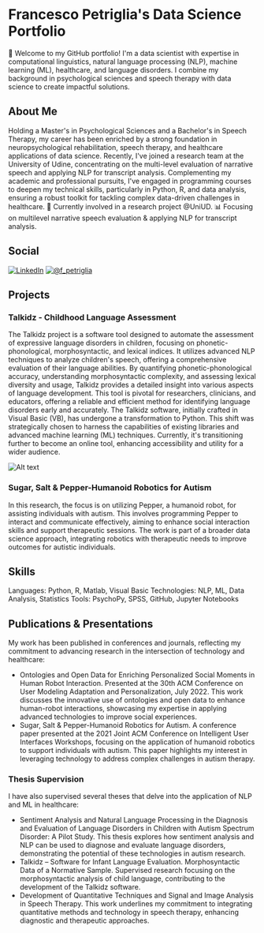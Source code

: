 # Francesco Petriglia's Data Science Portfolio
👋
Welcome to my GitHub portfolio! I'm a data scientist with expertise in computational linguistics, natural language processing (NLP), machine learning (ML), healthcare, and language disorders. I combine my background in psychological sciences and speech therapy with data science to create impactful solutions.

## About Me
Holding a Master's in Psychological Sciences and a Bachelor's in Speech Therapy, my career has been enriched by a strong foundation in neuropsychological rehabilitation, speech therapy, and healthcare applications of data science. Recently, I've joined a research team at the University of Udine, concentrating on the multi-level evaluation of narrative speech and applying NLP for transcript analysis. Complementing my academic and professional pursuits, I've engaged in programming courses to deepen my technical skills, particularly in Python, R, and data analysis, ensuring a robust toolkit for tackling complex data-driven challenges in healthcare. 🔬 Currently involved in a research project @UniUD. 📊 Focusing on multilevel narrative speech evaluation & applying NLP for transcript analysis.

## Social
<a href="https://www.linkedin.com/in/francesco-petriglia" rel="nofollow"><img src="https://camo.githubusercontent.com/591c02e8ff595d43e0b35b1b29aed639a7154b959cd8f8c854b9e176d885b094/68747470733a2f2f696d672e736869656c64732e696f2f62616467652f4c696e6b6564496e2d3030373742353f7374796c653d666f722d7468652d6261646765266c6f676f3d6c696e6b6564696e266c6f676f436f6c6f723d7768697465" alt="LinkedIn" data-canonical-src="https://img.shields.io/badge/LinkedIn-0077B5?style=for-the-badge&amp;logo=linkedin&amp;logoColor=white" style="max-width: 100%;"></a>
[![@f_petriglia](https://img.shields.io/badge/Twitter-1DA1F2?style=for-the-badge&logo=twitter&logoColor=white)](https://twitter.com/f_petriglia)

## Projects
### Talkidz - Childhood Language Assessment
The Talkidz project is a software tool designed to automate the assessment of expressive language disorders in children, focusing on phonetic-phonological, morphosyntactic, and lexical indices. It utilizes advanced NLP techniques to analyze children's speech, offering a comprehensive evaluation of their language abilities. By quantifying phonetic-phonological accuracy, understanding morphosyntactic complexity, and assessing lexical diversity and usage, Talkidz provides a detailed insight into various aspects of language development. This tool is pivotal for researchers, clinicians, and educators, offering a reliable and efficient method for identifying language disorders early and accurately. The Talkidz software, initially crafted in Visual Basic (VB), has undergone a transformation to Python. This shift was strategically chosen to harness the capabilities of existing libraries and advanced machine learning (ML) techniques. Currently, it's transitioning further to become an online tool, enhancing accessibility and utility for a wider audience.

![Alt text]([https://drive.google.com/file/d/1slnnt6FB3lnvW79YkRk951ft36g1EDcd/view?usp=sharing] "Optional title")
### Sugar, Salt & Pepper-Humanoid Robotics for Autism
In this research, the focus is on utilizing Pepper, a humanoid robot, for assisting individuals with autism. This involves programming Pepper to interact and communicate effectively, aiming to enhance social interaction skills and support therapeutic sessions. The work is part of a broader data science approach, integrating robotics with therapeutic needs to improve outcomes for autistic individuals.

## Skills
Languages: Python, R, Matlab, Visual Basic
Technologies: NLP, ML, Data Analysis, Statistics
Tools: PsychoPy, SPSS, GitHub, Jupyter Notebooks

## Publications & Presentations
My work has been published in conferences and journals, reflecting my commitment to advancing research in the intersection of technology and healthcare:

* Ontologies and Open Data for Enriching Personalized Social Moments in Human Robot Interaction. Presented at the 30th ACM Conference on User Modeling Adaptation and Personalization, July 2022. This work discusses the innovative use of ontologies and open data to enhance human-robot interactions, showcasing my expertise in applying advanced technologies to improve social experiences.
* Sugar, Salt & Pepper-Humanoid Robotics for Autism. A conference paper presented at the 2021 Joint ACM Conference on Intelligent User Interfaces Workshops, focusing on the application of humanoid robotics to support individuals with autism. This paper highlights my interest in leveraging technology to address complex challenges in autism therapy.

### Thesis Supervision
I have also supervised several theses that delve into the application of NLP and ML in healthcare:

* Sentiment Analysis and Natural Language Processing in the Diagnosis and Evaluation of Language Disorders in Children with Autism Spectrum Disorder: A Pilot Study. This thesis explores how sentiment analysis and NLP can be used to diagnose and evaluate language disorders, demonstrating the potential of these technologies in autism research.
* Talkidz – Software for Infant Language Evaluation. Morphosyntactic Data of a Normative Sample. Supervised research focusing on the morphosyntactic analysis of child language, contributing to the development of the Talkidz software.
* Development of Quantitative Techniques and Signal and Image Analysis in Speech Therapy. This work underlines my commitment to integrating quantitative methods and technology in speech therapy, enhancing diagnostic and therapeutic approaches.
